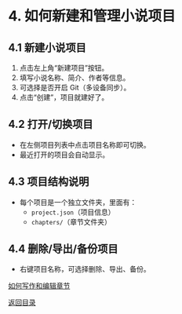 # 4. 如何新建和管理小说项目

## 4.1 新建小说项目
1. 点击左上角“新建项目”按钮。
2. 填写小说名称、简介、作者等信息。
3. 可选择是否开启 Git（多设备同步）。
4. 点击“创建”，项目就建好了。

## 4.2 打开/切换项目
- 在左侧项目列表中点击项目名称即可切换。
- 最近打开的项目会自动显示。

## 4.3 项目结构说明
- 每个项目是一个独立文件夹，里面有：
  - `project.json`（项目信息）
  - `chapters/`（章节文件夹）

## 4.4 删除/导出/备份项目
- 右键项目名称，可选择删除、导出、备份。

[如何写作和编辑章节](05-写作与编辑.md)

[返回目录](00-目录.md)
